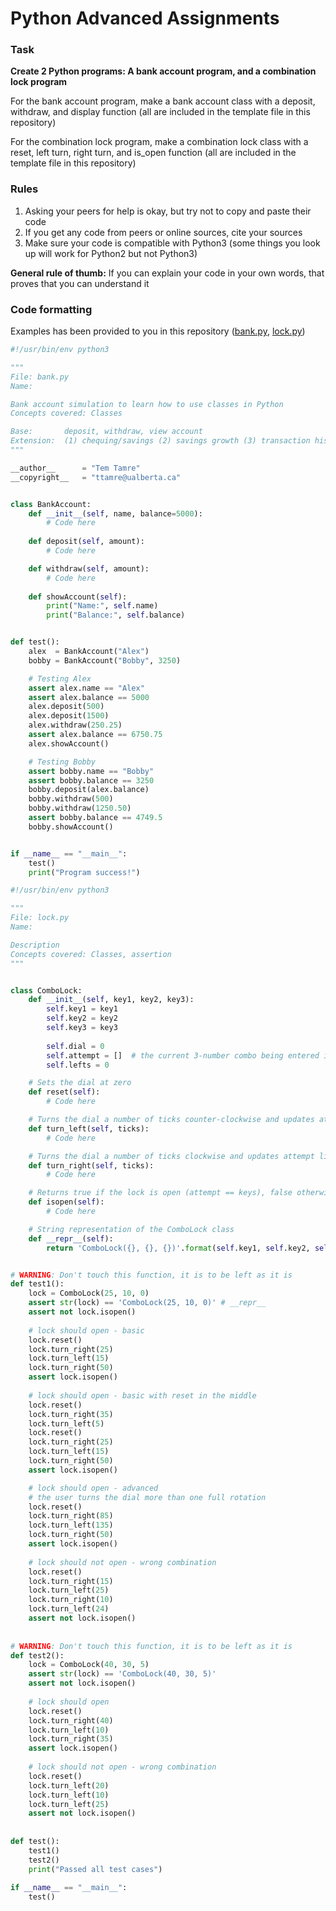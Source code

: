 # Python Advanced Assignments

### Task
**Create 2 Python programs: A bank account program, and a combination lock program**

For the bank account program, make a bank account class with a deposit, withdraw, and display function (all are included in the template file in this repository)

For the combination lock program, make a combination lock class with a reset, left turn, right turn, and is_open function (all are included in the template file in this repository)

### Rules
1. Asking your peers for help is okay, but try not to copy and paste their code
2. If you get any code from peers or online sources, cite your sources
3. Make sure your code is compatible with Python3 (some things you look up will work for Python2 but not Python3)

**General rule of thumb:** If you can explain your code in your own words, that proves that you can understand it


### Code formatting
Examples has been provided to you in this repository ([bank.py](https://github.com/UofAScienceCamps2018/Python/blob/master/advanced/bank.py), [lock.py](https://github.com/UofAScienceCamps2018/Python/blob/master/advanced/lock.py))

```python
#!/usr/bin/env python3

"""
File: bank.py
Name:

Bank account simulation to learn how to use classes in Python
Concepts covered: Classes

Base:       deposit, withdraw, view account
Extension:  (1) chequing/savings (2) savings growth (3) transaction history
"""

__author__      = "Tem Tamre"
__copyright__   = "ttamre@ualberta.ca"


class BankAccount:
    def __init__(self, name, balance=5000):
        # Code here
    
    def deposit(self, amount):
        # Code here

    def withdraw(self, amount):
        # Code here
    
    def showAccount(self):
        print("Name:", self.name)
        print("Balance:", self.balance)


def test():
    alex  = BankAccount("Alex")
    bobby = BankAccount("Bobby", 3250)

    # Testing Alex
    assert alex.name == "Alex"
    assert alex.balance == 5000
    alex.deposit(500)
    alex.deposit(1500)
    alex.withdraw(250.25)
    assert alex.balance == 6750.75
    alex.showAccount()

    # Testing Bobby
    assert bobby.name == "Bobby"
    assert bobby.balance == 3250
    bobby.deposit(alex.balance)
    bobby.withdraw(500)
    bobby.withdraw(1250.50)
    assert bobby.balance == 4749.5
    bobby.showAccount()


if __name__ == "__main__":
    test()
    print("Program success!")
```

```python
#!/usr/bin/env python3

"""
File: lock.py
Name:

Description
Concepts covered: Classes, assertion
"""


class ComboLock:
    def __init__(self, key1, key2, key3):
        self.key1 = key1
        self.key2 = key2
        self.key3 = key3
        
        self.dial = 0
        self.attempt = []  # the current 3-number combo being entered into the lock
        self.lefts = 0

    # Sets the dial at zero
    def reset(self):
        # Code here

    # Turns the dial a number of ticks counter-clockwise and updates attempt
    def turn_left(self, ticks):
        # Code here

    # Turns the dial a number of ticks clockwise and updates attempt list
    def turn_right(self, ticks):
        # Code here

    # Returns true if the lock is open (attempt == keys), false otherwise
    def isopen(self):
        # Code here

    # String representation of the ComboLock class
    def __repr__(self):
        return 'ComboLock({}, {}, {})'.format(self.key1, self.key2, self.key3)


# WARNING: Don't touch this function, it is to be left as it is
def test1():
    lock = ComboLock(25, 10, 0)
    assert str(lock) == 'ComboLock(25, 10, 0)' # __repr__ 
    assert not lock.isopen()
    
    # lock should open - basic
    lock.reset()
    lock.turn_right(25)
    lock.turn_left(15)
    lock.turn_right(50)
    assert lock.isopen()
       
    # lock should open - basic with reset in the middle
    lock.reset()
    lock.turn_right(35)
    lock.turn_left(5)
    lock.reset()
    lock.turn_right(25)
    lock.turn_left(15)
    lock.turn_right(50)
    assert lock.isopen()

    # lock should open - advanced 
    # the user turns the dial more than one full rotation
    lock.reset()
    lock.turn_right(85)
    lock.turn_left(135)
    lock.turn_right(50)
    assert lock.isopen()   
    
    # lock should not open - wrong combination
    lock.reset()
    lock.turn_right(15)
    lock.turn_left(25)
    lock.turn_right(10)
    lock.turn_left(24)    
    assert not lock.isopen()
 
    
# WARNING: Don't touch this function, it is to be left as it is
def test2():    
    lock = ComboLock(40, 30, 5)
    assert str(lock) == 'ComboLock(40, 30, 5)' 
    assert not lock.isopen()
    
    # lock should open 
    lock.reset()
    lock.turn_right(40)
    lock.turn_left(10)
    lock.turn_right(35)
    assert lock.isopen()
    
    # lock should not open - wrong combination
    lock.reset()
    lock.turn_left(20)
    lock.turn_left(10)
    lock.turn_left(25)    
    assert not lock.isopen()
    
 
def test():
    test1()
    test2()
    print("Passed all test cases")
    
if __name__ == "__main__":
    test()
```
